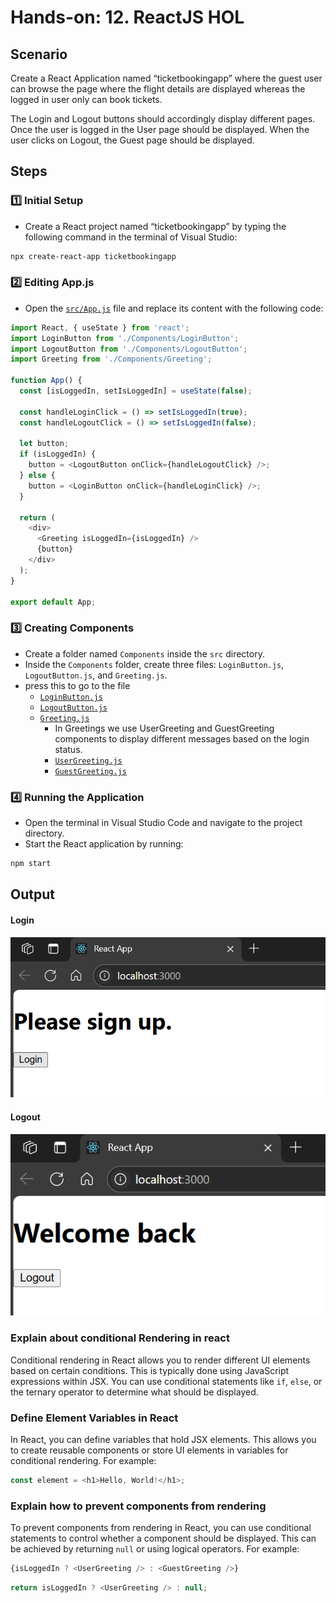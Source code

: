 # Hands-on: 12. ReactJS HOL

## Scenario
Create a React Application named “ticketbookingapp” where the guest user can browse the page where the flight details are displayed whereas the logged in user only can book tickets.

The Login and Logout buttons should accordingly display different pages. Once the user is logged in the User page should be displayed. When the user clicks on Logout, the Guest page should be displayed.

## Steps
### 1️⃣ Initial Setup
* Create a React project named “ticketbookingapp” by typing the following command in the terminal of Visual Studio:
```bash
npx create-react-app ticketbookingapp
```
### 2️⃣ Editing App.js
* Open the [`src/App.js`](./Code/ticketbookingapp/src/App.js) file and replace its content with the following code:
```javascript
import React, { useState } from 'react';
import LoginButton from './Components/LoginButton';
import LogoutButton from './Components/LogoutButton';
import Greeting from './Components/Greeting';

function App() {
  const [isLoggedIn, setIsLoggedIn] = useState(false);

  const handleLoginClick = () => setIsLoggedIn(true);
  const handleLogoutClick = () => setIsLoggedIn(false);

  let button;
  if (isLoggedIn) {
    button = <LogoutButton onClick={handleLogoutClick} />;
  } else {
    button = <LoginButton onClick={handleLoginClick} />;
  }

  return (
    <div>
      <Greeting isLoggedIn={isLoggedIn} />
      {button}
    </div>
  );
}

export default App;
```

### 3️⃣ Creating Components
* Create a folder named `Components` inside the `src` directory.
* Inside the `Components` folder, create three files: `LoginButton.js`, `LogoutButton.js`, and `Greeting.js`.
* press this to go to the file
  * [`LoginButton.js`](./Code/ticketbookingapp/src/Components/LoginButton.js)
  * [`LogoutButton.js`](./Code/ticketbookingapp/src/Components/LogoutButton.js)
  * [`Greeting.js`](./Code/ticketbookingapp/src/Components/Greeting.js)
    * In Greetings we use UserGreeting and GuestGreeting components to display different messages based on the login status.
    * [`UserGreeting.js`](./Code/ticketbookingapp/src/Components/UserGreeting.js)
    * [`GuestGreeting.js`](./Code/ticketbookingapp/src/Components/GuestGreeting.js)
  
### 4️⃣ Running the Application
* Open the terminal in Visual Studio Code and navigate to the project directory.
* Start the React application by running:
```bash
npm start
```

## Output
#### Login
![Login Output](./output/login.png)

#### Logout
![Logout Output](./output/logout.png)


### Explain about conditional Rendering in react
Conditional rendering in React allows you to render different UI elements based on certain conditions. This is typically done using JavaScript expressions within JSX. You can use conditional statements like `if`, `else`, or the ternary operator to determine what should be displayed.

### Define Element Variables in React
In React, you can define variables that hold JSX elements. This allows you to create reusable components or store UI elements in variables for conditional rendering. For example:
```javascript
const element = <h1>Hello, World!</h1>;
```

### Explain how to prevent components from rendering
To prevent components from rendering in React, you can use conditional statements to control whether a component should be displayed. This can be achieved by returning `null` or using logical operators. For example:
```javascript
{isLoggedIn ? <UserGreeting /> : <GuestGreeting />}
```
```javascript
return isLoggedIn ? <UserGreeting /> : null;
```